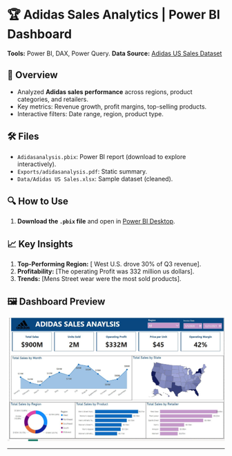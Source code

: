 # 🏆 Adidas Sales Analytics | Power BI Dashboard

**Tools:** Power BI, DAX, Power Query.
**Data Source:** [Adidas US Sales Dataset](https://www.kaggle.com/datasets/heemalichaudhari/adidas-sales-dataset)

## 📌 Overview
- Analyzed **Adidas sales performance** across regions, product categories, and retailers.
- Key metrics: Revenue growth, profit margins, top-selling products.
- Interactive filters: Date range, region, product type.

## 🛠️ Files
- `Adidasanalysis.pbix`: Power BI report (download to explore interactively).
- `Exports/adidasanalysis.pdf`: Static summary.
- `Data/Adidas US Sales.xlsx`: Sample dataset (cleaned).


## 🔍 How to Use
1. **Download the `.pbix` file** and open in [Power BI Desktop](https://powerbi.microsoft.com/desktop/).


## 📈 Key Insights
1. **Top-Performing Region:** [ West U.S. drove 30% of Q3 revenue].
2. **Profitability:** [The operating Profit was 332 million us dollars].
3. **Trends:** [Mens Street wear were the most sold products].

## 🖼️ Dashboard Preview
![Dashboard](Exports/Screenshots/Capture1.JPG?raw=true&width=300)

---

